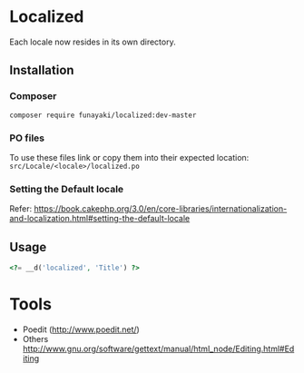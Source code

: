 # Localized

Each locale now resides in its own directory.

## Installation

### Composer

```shell
composer require funayaki/localized:dev-master
```

### PO files

To use these files link or copy them
into their expected location: `src/Locale/<locale>/localized.po`

### Setting the Default locale

Refer: https://book.cakephp.org/3.0/en/core-libraries/internationalization-and-localization.html#setting-the-default-locale

## Usage

```php
<?= __d('localized', 'Title') ?>
```

# Tools

- Poedit (http://www.poedit.net/)
- Others http://www.gnu.org/software/gettext/manual/html_node/Editing.html#Editing
